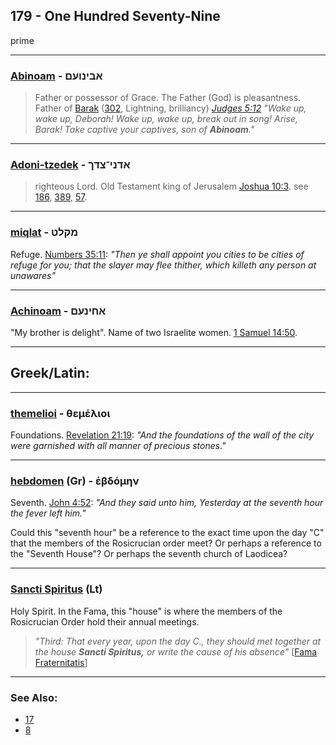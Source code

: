 ## 179 - One Hundred Seventy-Nine
prime

---

### [Abinoam](/keys/ABINVOM) - אבינועם
> Father or possessor of Grace. The Father (God) is pleasantness. Father of [Barak](/keys/BRQ) ([302](302), Lightning, brilliancy) *[Judges 5:12](http://biblehub.com/judges/5-12.htm) "Wake up, wake up, Deborah! Wake up, wake up, break out in song! Arise, Barak! Take captive your captives, son of **Abinoam**."*

---

### [Adoni-tzedek](/keys/ADNI-TzDK) - אדני־צדך
> righteous Lord. Old Testament king of Jerusalem [Joshua 10:3](http://biblehub.com/joshua/10-3.htm). see [186](186), [389](389), [57](57).

---

### [miqlat](/keys/MQLT) - מקלט
Refuge. [Numbers 35:11](http://biblehub.com/numbers/35-11.htm): *"Then ye shall appoint you cities to be cities of refuge for you; that the slayer may flee thither, which killeth any person at unawares"*

---

### [Achinoam](/keys/AChINOM) - אחינעם
"My brother is delight". Name of two Israelite women. [1 Samuel 14:50](http://biblehub.com/1_samuel/14-50.htm).

---

## Greek/Latin:

---

### [themelioi](/greek?word=themelioi) - θεμέλιοι
Foundations. [Revelation 21:19](http://biblehub.com/revelation/21-19.htm): *"And the foundations of the wall of the city were garnished with all manner of precious stones."*

---

### [hebdomen](/greek?word=ebdomhn) (Gr) - ἑβδόμην
Seventh. [John 4:52](http://biblehub.com/john/4-52.htm): *"And they said unto him, Yesterday at the seventh hour the fever left him."*

Could this "seventh hour" be a reference to the exact time upon the day "C" that the members of the Rosicrucian order meet? Or perhaps a reference to the "Seventh House"? Or perhaps the seventh church of Laodicea?

---

### [Sancti Spiritus](/latin?word=sancti+spiritus) (Lt)
Holy Spirit. In the Fama, this "house" is where the members of the Rosicrucian Order hold their annual meetings.

> *"Third: That every year, upon the day C., they should met together at the house **Sancti Spiritus,** or write the cause of his absence"* [[Fama Fraternitatis](https://archive.org/stream/PaulFosterCase-TheTrueAndInvisibleRosicrucianOrder4thEd-1985#page/n21)]

---

### See Also:

- [17](17)
- [8](8)
